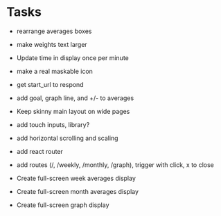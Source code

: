 # Tasks
- rearrange averages boxes
- make weights text larger
- Update time in display once per minute
- make a real maskable icon
- get start_url to respond
- add goal, graph line, and +/- to averages
- Keep skinny main layout on wide pages

- add touch inputs, library?
- add horizontal scrolling and scaling

- add react router
- add routes (/, /weekly, /monthly, /graph), trigger with click, x to close
- Create full-screen week averages display
- Create full-screen month averages display
- Create full-screen graph display
